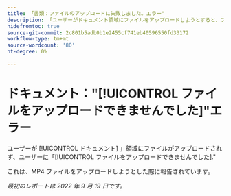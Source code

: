```yaml
---
title: 「書類：ファイルのアップロードに失敗しました。エラー"
description: 「ユーザーがドキュメント領域にファイルをアップロードしようとすると、ファイルはアップロードされず、ファイルのアップロードに失敗しました」というエラーが表示されます。
hidefromtoc: true
source-git-commit: 2c801b5adb0b1e2455cf741eb40596550fd33172
workflow-type: tm+mt
source-wordcount: '80'
ht-degree: 0%

---
```



# ドキュメント：&quot;[!UICONTROL ファイルをアップロードできませんでした]&quot;エラー

<!--This issue is on the Workfront TOC and the Workfront Proof TOC-->

ユーザーが [!UICONTROL ドキュメント] 」領域にファイルがアップロードされず、ユーザーに「[!UICONTROL ファイルをアップロードできませんでした].&quot;

これは、MP4 ファイルをアップロードしようとした際に報告されています。

_最初のレポートは 2022 年 9 月 19 日です。_


